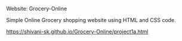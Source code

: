 Website: Grocery-Online

Simple Online Grocery shopping website using HTML and CSS code.

https://shivani-sk.github.io/Grocery-Online/project1a.html
